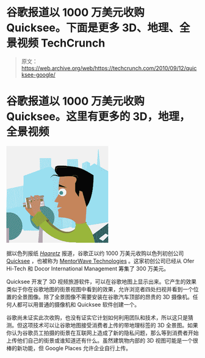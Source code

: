 # 谷歌报道以 1000 万美元收购 Quicksee。下面是更多 3D、地理、全景视频 TechCrunch

> 原文：<https://web.archive.org/web/https://techcrunch.com/2010/09/12/quicksee-google/>

# 谷歌报道以 1000 万美元收购 Quicksee。这里有更多的 3D，地理，全景视频

![](img/bcadaea68aca50c2905da46bfb02c5c4.png)

据以色列报纸 *[Haaretz](https://web.archive.org/web/20221006084733/http://www.haaretz.com/print-edition/business/google-buying-second-israeli-startup-quiksee-1.313483)* 报道，谷歌正以约 1000 万美元收购以色列初创公司 [Quicksee](https://web.archive.org/web/20221006084733/http://www.quiksee.com/) ，也被称为 [MentorWave Technologies](https://web.archive.org/web/20221006084733/http://www.crunchbase.com/company/mentorwave-technologies) 。这家初创公司已经从 Ofer Hi-Tech 和 Docor International Management 筹集了 300 万美元。

Quicksee 开发了 3D 视频旅游软件，可以在谷歌地图上显示出来。它产生的效果类似于你在谷歌地图的街景视图中看到的效果，允许浏览者四处扫视并看到一个位置的全景图像。除了全景图像不需要安装在谷歌汽车顶部的昂贵的 3D 摄像机。任何人都可以用普通的摄像机和 Quicksee 软件创建一个。

谷歌尚未证实此次收购，也没有证实它计划如何利用团队和技术，所以这只是猜测。但这项技术可以让谷歌地图接受消费者上传的带地理标签的 3D 全景图。如果你认为谷歌员工拍摄的街景在互联网上造成了新的隐私问题，那么等到消费者开始上传他们自己的街景或谁知道还有什么。虽然建筑物内部的 3D 视图可能是一个很棒的新功能，但 Google Places 允许企业自行上传。